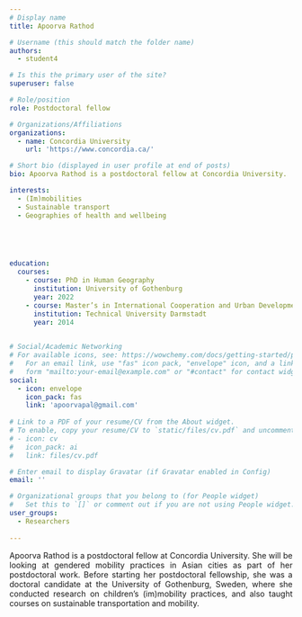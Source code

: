 ```yaml
---
# Display name
title: Apoorva Rathod

# Username (this should match the folder name)
authors:
  - student4

# Is this the primary user of the site?
superuser: false

# Role/position
role: Postdoctoral fellow

# Organizations/Affiliations
organizations:
  - name: Concordia University
    url: 'https://www.concordia.ca/'

# Short bio (displayed in user profile at end of posts)
bio: Apoorva Rathod is a postdoctoral fellow at Concordia University.

interests:
  - (Im)mobilities
  - Sustainable transport
  - Geographies of health and wellbeing



  

education:
  courses:
    - course: PhD in Human Geography
      institution: University of Gothenburg
      year: 2022
    - course: Master’s in International Cooperation and Urban Development
      institution: Technical University Darmstadt
      year: 2014
    

# Social/Academic Networking
# For available icons, see: https://wowchemy.com/docs/getting-started/page-builder/#icons
#   For an email link, use "fas" icon pack, "envelope" icon, and a link in the
#   form "mailto:your-email@example.com" or "#contact" for contact widget.
social:
  - icon: envelope
    icon_pack: fas
    link: 'apoorvapal@gmail.com'
 
# Link to a PDF of your resume/CV from the About widget.
# To enable, copy your resume/CV to `static/files/cv.pdf` and uncomment the lines below.
# - icon: cv
#   icon_pack: ai
#   link: files/cv.pdf

# Enter email to display Gravatar (if Gravatar enabled in Config)
email: ''

# Organizational groups that you belong to (for People widget)
#   Set this to `[]` or comment out if you are not using People widget.
user_groups:
  - Researchers
 
---
```


<p align="justify">Apoorva Rathod is a postdoctoral fellow at Concordia University. She will be looking at gendered mobility practices in Asian cities as part of her postdoctoral work. Before starting her postdoctoral fellowship, she was a doctoral candidate at the University of Gothenburg, Sweden, where she conducted research on children’s (im)mobility practices, and also taught courses on sustainable transportation and mobility.</p>